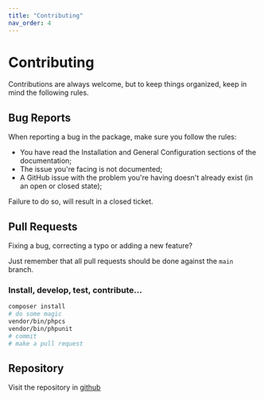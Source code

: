 ```yaml
---
title: "Contributing"
nav_order: 4
---
```


# Contributing
Contributions are always welcome, but to keep things organized, keep in mind the following rules.

## Bug Reports
When reporting a bug in the package, make sure you follow the rules:

- You have read the Installation and General Configuration sections of the documentation;
- The issue you're facing is not documented;
- A GitHub issue with the problem you're having doesn't already exist (in an open or closed state);

Failure to do so, will result in a closed ticket.

## Pull Requests
Fixing a bug, correcting a typo or adding a new feature?

Just remember that all pull requests should be done against the `main` branch.

### Install, develop, test, contribute...

```bash
composer install
# do some magic
vendor/bin/phpcs
vendor/bin/phpunit
# commit
# make a pull request
```

## Repository
Visit the repository in [github](https://github.com/SSolWEB/string-morpher/)